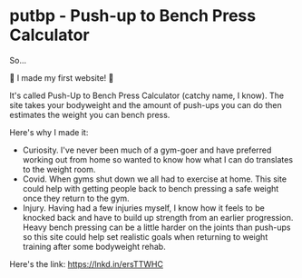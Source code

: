 # putbp - Push-up to Bench Press Calculator


So...

🎉 I made my first website! 🎉

It's called Push-Up to Bench Press Calculator (catchy name, I know). The site takes your bodyweight and the amount of push-ups you can do then estimates the weight you can bench press.

Here's why I made it:
* Curiosity. I've never been much of a gym-goer and have preferred working out from home so wanted to know how what I can do translates to the weight room.
* Covid. When gyms shut down we all had to exercise at home. This site could help with getting people back to bench pressing a safe weight once they return to the gym.
* Injury. Having had a few injuries myself, I know how it feels to be knocked back and have to build up strength from an earlier progression. Heavy bench pressing can be a little harder on the joints than push-ups so this site could help set realistic goals when returning to weight training after some bodyweight rehab.

Here's the link: https://lnkd.in/ersTTWHC
